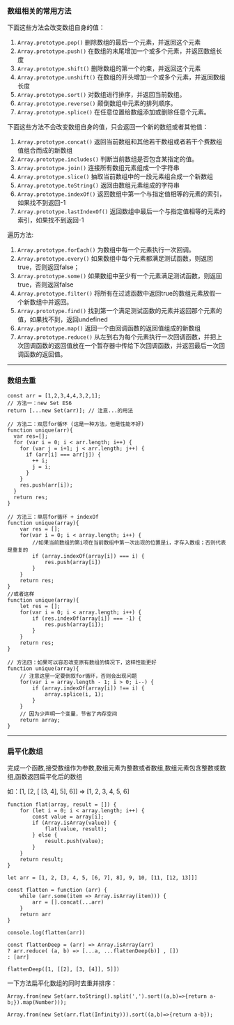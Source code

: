 ### 数组相关的常用方法

下面这些方法会改变数组自身的值：
	
1. ``Array.prototype.pop()`` 删除数组的最后一个元素，并返回这个元素
2. ``Array.prototype.push()`` 在数组的末尾增加一个或多个元素，并返回数组长度
3. ``Array.prototype.shift()`` 删除数组的第一个约束，并返回这个元素
4. ``Array.prototype.unshift()`` 在数组的开头增加一个或多个元素，并返回数组长度
5. ``Array.prototype.sort()`` 对数组进行排序，并返回当前数组。
6. ``Array.prototype.reverse()`` 颠倒数组中元素的排列顺序。
7. ``Array.prototype.splice()`` 在任意位置给数组添加或删除任意个元素。

下面这些方法不会改变数组自身的值，只会返回一个新的数组或者其他值：

1. ``Array.prototype.concat()`` 返回当前数组和其他若干数组或者若干个费数组值组合而成的新数组
2. ``Array.prototype.includes()`` 判断当前数组是否包含某指定的值。
3. ``Array.prototype.join()`` 连接所有数组元素组成一个字符串
4. ``Array.prototype.slice()`` 抽取当前数组中的一段元素组合成一个新数组
5. ``Array.prototype.toString()`` 返回由数组元素组成的字符串
6. ``Array.prototype.indexOf()`` 返回数组中第一个与指定值相等的元素的索引，如果找不到返回-1
7. ``Array.prototype.lastIndexOf()`` 返回数组中最后一个与指定值相等的元素的索引，如果找不到返回-1
   
遍历方法:

1. ``Array.prototype.forEach()`` 为数组中每一个元素执行一次回调。
2. ``Array.prototype.every()`` 如果数组中每个元素都满足测试函数，则返回true，否则返回false；
3. ``Array.prototype.some()`` 如果数组中至少有一个元素满足测试函数，则返回true，否则返回false
4. ``Array.prototype.filter()`` 将所有在过滤函数中返回true的数组元素放假一个新数组中并返回。
5. ``Array.prototype.find()`` 找到第一个满足测试函数的元素并返回那个元素的值，如果找不到，返回undefined
6. ``Array.prototype.map()`` 返回一个由回调函数的返回值组成的新数组
7. ``Array.prototype.reduce()`` 从左到右为每个元素执行一次回调函数，并把上次回调函数的返回值放在一个暂存器中传给下次回调函数，并返回最后一次回调函数的返回值。

---

### 数组去重

```
const arr = [1,2,3,4,4,3,2,1];
// 方法一：new Set ES6
return [...new Set(arr)]; // 注意...的用法

// 方法二：双层for循环 (这是一种方法，但是性能不好)
function unique(arr){
  var res=[];
  for (var i = 0; i < arr.length; i++) {
    for (var j = i+1; j < arr.length; j++) {
      if (arr[i] === arr[j]) {
        ++ i;
        j = i;
      }
    }
    res.push(arr[i]);
  }
  return res;
}

// 方法三：单层for循环 + indexOf
function unique(array){
    var res = [];
    for(var i = 0; i < array.length; i++) {
        //如果当前数组的第i项在当前数组中第一次出现的位置是i，才存入数组；否则代表是重复的
        if (array.indexOf(array[i]) === i) {
            res.push(array[i])
        }
    }
    return res;
}
//或者这样
function unique(array){
    let res = [];
    for(var i = 0; i < array.length; i++) {
        if (res.indexOf(array[i]) === -1) {
            res.push(array[i]);
        }
    }
    return res;
}

// 方法四：如果可以容忍改变原有数组的情况下，这样性能更好
function unique(array){
    // 注意这里一定要倒叙for循环，否则会出现问题
    for(var i = array.length - 1; i > 0; i--) { 
        if (array.indexOf(array[i]) !== i) {
            array.splice(i, 1);
        }
    }
    // 因为少声明一个变量，节省了内存空间
    return array;
}

```
---

### 扁平化数组

完成一个函数,接受数组作为参数,数组元素为整数或者数组,数组元素包含整数或数组,函数返回扁平化后的数组
	
如：[1, [2, [ [3, 4], 5], 6]] => [1, 2, 3, 4, 5, 6]

```
function flat(array, result = []) {
	for (let i = 0; i < array.length; i++) {
		const value = array[i];
		if (Array.isArray(value)) {
			flat(value, result);
		} else {
			result.push(value);
		}
	}
	return result;
}
```

```
let arr = [1, 2, [3, 4, 5, [6, 7], 8], 9, 10, [11, [12, 13]]]

const flatten = function (arr) {
    while (arr.some(item => Array.isArray(item))) {
        arr = [].concat(...arr)
    }
    return arr
}

console.log(flatten(arr))
```

```
const flattenDeep = (arr) => Array.isArray(arr)
? arr.reduce( (a, b) => [...a, ...flattenDeep(b)] , [])
: [arr]

flattenDeep([1, [[2], [3, [4]], 5]])
```

一下方法扁平化数组的同时去重并排序：
```
Array.from(new Set(arr.toString().split(',').sort((a,b)=>{return a-b;}).map(Number)));
```

```
Array.from(new Set(arr.flat(Infinity))).sort((a,b)=>{return a-b});
```
